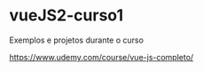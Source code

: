 # vueJS2-curso1


Exemplos e projetos durante o curso

https://www.udemy.com/course/vue-js-completo/
